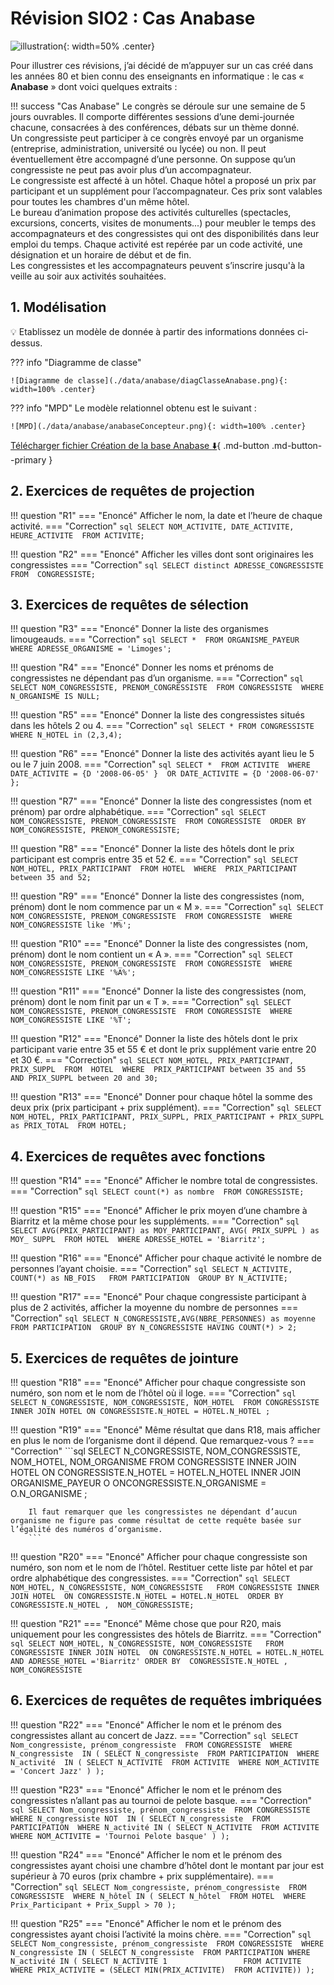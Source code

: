 # Révision SIO2 : Cas Anabase

![illustration](./data/anabase/illustration.png){: width=50% .center}

Pour illustrer ces révisions, j’ai décidé de m’appuyer sur un cas créé dans les années 80 et bien connu des enseignants en informatique : le cas « **Anabase** » dont voici quelques extraits :

!!! success "Cas Anabase"
    Le congrès se déroule sur une semaine de 5 jours ouvrables. Il comporte différentes sessions d’une demi-journée chacune, consacrées à des conférences, débats sur un thème donné.<br />
    Un congressiste peut participer à ce congrès envoyé par un organisme (entreprise, administration, université ou lycée) ou non.
    Il peut éventuellement être accompagné d’une personne. On suppose qu’un congressiste ne peut pas avoir plus d’un accompagnateur.<br />
    Le congressiste est affecté à un hôtel. Chaque hôtel a proposé un prix par participant et un supplément pour l’accompagnateur. Ces prix sont valables pour toutes les chambres d'un même hôtel.<br />
    Le bureau d’animation propose des activités culturelles (spectacles, excursions, concerts, visites de monuments...) pour meubler le temps des accompagnateurs et des congressistes qui ont des disponibilités dans leur emploi du temps. Chaque activité est repérée par un code activité, une désignation et un horaire de début et de fin.<br />
    Les congressistes et les accompagnateurs peuvent s’inscrire jusqu'à la veille au soir aux activités souhaitées.<br />

## 1. Modélisation
:bulb: Etablissez un modèle de donnée à partir des informations données ci-dessus.

??? info "Diagramme de classe"

    ![Diagramme de classe](./data/anabase/diagClasseAnabase.png){: width=100% .center}

??? info "MPD"
    Le modèle relationnel obtenu est le suivant :

    ![MPD](./data/anabase/anabaseConcepteur.png){: width=100% .center}

[Télécharger fichier Création de la base Anabase :arrow_down:](./data/anabase/anabase_mysql.sql){ .md-button .md-button--primary }

## 2. Exercices de requêtes de projection

!!! question "R1"
    === "Enoncé"
        Afficher le nom, la date et l’heure de chaque activité.
    === "Correction"
        ```sql
        SELECT NOM_ACTIVITE, DATE_ACTIVITE, HEURE_ACTIVITE 
        FROM ACTIVITE;
        ```

!!! question "R2"
    === "Enoncé"
        Afficher les villes dont sont originaires les congressistes 
    === "Correction"
        ```sql
        SELECT distinct ADRESSE_CONGRESSISTE  
        FROM  CONGRESSISTE;
        ```

## 3. Exercices de requêtes de sélection

!!! question "R3"
    === "Enoncé"
        Donner la liste des organismes limougeauds.
    === "Correction"
        ```sql
        SELECT * 
        FROM ORGANISME_PAYEUR 
        WHERE ADRESSE_ORGANISME = 'Limoges';
        ```

!!! question "R4"
    === "Enoncé"
        Donner les noms et prénoms de congressistes ne dépendant pas d’un organisme.
    === "Correction"
        ```sql
        SELECT NOM_CONGRESSISTE, PRENOM_CONGRESSISTE 
        FROM CONGRESSISTE 
        WHERE N_ORGANISME IS NULL;
        ```

!!! question "R5"
    === "Enoncé"
        Donner la liste des congressistes situés dans les hôtels 2 ou 4.
    === "Correction"
        ```sql
        SELECT * FROM CONGRESSISTE WHERE N_HOTEL in (2,3,4);
        ```

!!! question "R6"
    === "Enoncé"
        Donner la liste des activités ayant lieu le 5 ou le 7 juin 2008.
    === "Correction"
        ```sql
        SELECT * 
        FROM ACTIVITE 
        WHERE DATE_ACTIVITE = {D '2008-06-05' } 
            OR DATE_ACTIVITE = {D '2008-06-07' };
        ```

!!! question "R7"
    === "Enoncé"
        Donner la liste des congressistes (nom et prénom) par ordre alphabétique.
    === "Correction"
        ```sql
        SELECT NOM_CONGRESSISTE, PRENOM_CONGRESSISTE 
        FROM CONGRESSISTE 
        ORDER BY NOM_CONGRESSISTE, PRENOM_CONGRESSISTE;
        ```

!!! question "R8"
    === "Enoncé"
        Donner la liste des hôtels dont le prix participant est compris entre 35 et 52 €.
    === "Correction"
        ```sql
        SELECT NOM_HOTEL, PRIX_PARTICIPANT 
        FROM HOTEL 
        WHERE  PRIX_PARTICIPANT between 35 and 52;
        ```

!!! question "R9"
    === "Enoncé"
        Donner la liste des congressistes (nom, prénom) dont le nom commence par un « M ».
    === "Correction"
        ```sql
        SELECT NOM_CONGRESSISTE, PRENOM_CONGRESSISTE 
        FROM CONGRESSISTE 
        WHERE  NOM_CONGRESSISTE like 'M%';
        ```

!!! question "R10"
    === "Enoncé"
        Donner la liste des congressistes (nom, prénom) dont le nom contient un « A ».
    === "Correction"
        ```sql
        SELECT NOM_CONGRESSISTE, PRENOM_CONGRESSISTE 
        FROM CONGRESSISTE 
        WHERE NOM_CONGRESSISTE LIKE '%A%';
        ```

!!! question "R11"
    === "Enoncé"
        Donner la liste des congressistes (nom, prénom) dont le nom finit par un « T ».
    === "Correction"
        ```sql
        SELECT NOM_CONGRESSISTE, PRENOM_CONGRESSISTE 
        FROM CONGRESSISTE 
        WHERE NOM_CONGRESSISTE LIKE '%T';
        ```

!!! question "R12"
    === "Enoncé"
        Donner la liste des hôtels dont le prix participant varie entre 35 et 55 € et dont le prix supplément varie entre 20 et 30 €.
    === "Correction"
        ```sql
        SELECT NOM_HOTEL, PRIX_PARTICIPANT, PRIX_SUPPL 
        FROM  HOTEL 
        WHERE  PRIX_PARTICIPANT between 35 and 55 
            AND PRIX_SUPPL between 20 and 30;
        ```

!!! question "R13"
    === "Enoncé"
        Donner pour chaque hôtel  la somme des deux prix (prix participant + prix supplément).
    === "Correction"
        ```sql
        SELECT NOM_HOTEL, PRIX_PARTICIPANT, PRIX_SUPPL, PRIX_PARTICIPANT + PRIX_SUPPL as PRIX_TOTAL 
        FROM HOTEL;
        ```

## 4. Exercices de requêtes avec fonctions

!!! question "R14"
    === "Enoncé"
        Afficher le nombre total de congressistes.
    === "Correction"
        ```sql
        SELECT count(*) as nombre 
        FROM CONGRESSISTE;
        ```

!!! question "R15"
    === "Enoncé"
        Afficher le prix moyen d’une chambre à Biarritz et la même chose pour les suppléments.
    === "Correction"
        ```sql
        SELECT AVG(PRIX_PARTICIPANT) as MOY_PARTICIPANT, AVG( PRIX_SUPPL ) as MOY_ SUPPL 
        FROM HOTEL 
        WHERE ADRESSE_HOTEL = 'Biarritz';
        ```

!!! question "R16"
    === "Enoncé"
        Afficher pour chaque activité le nombre de personnes l’ayant choisie.
    === "Correction"
        ```sql
        SELECT N_ACTIVITE, COUNT(*) as NB_FOIS  
        FROM PARTICIPATION 
        GROUP BY N_ACTIVITE;
        ```

!!! question "R17"
    === "Enoncé"
        Pour chaque congressiste participant à plus de 2 activités, afficher la moyenne du nombre de personnes
    === "Correction"
        ```sql
        SELECT N_CONGRESSISTE,AVG(NBRE_PERSONNES) as moyenne 
        FROM PARTICIPATION 
        GROUP BY N_CONGRESSISTE
        HAVING COUNT(*) > 2;
        ```


## 5. Exercices de requêtes de jointure

!!! question "R18"
    === "Enoncé"
        Afficher pour chaque congressiste son numéro, son nom et le nom de l’hôtel où il loge.
    === "Correction"
        ```sql
        SELECT N_CONGRESSISTE, NOM_CONGRESSISTE, NOM_HOTEL 
        FROM CONGRESSISTE INNER JOIN HOTEL
        ON CONGRESSISTE.N_HOTEL = HOTEL.N_HOTEL ;
        ```

!!! question "R19"
    === "Enoncé"
        Même résultat que dans R18, mais afficher en plus le nom de l’organisme dont il dépend. Que remarquez-vous ?
    === "Correction"
        ```sql
        SELECT N_CONGRESSISTE, NOM_CONGRESSISTE, NOM_HOTEL, NOM_ORGANISME 
        FROM CONGRESSISTE INNER JOIN HOTEL
        ON CONGRESSISTE.N_HOTEL = HOTEL.N_HOTEL 
        INNER JOIN  ORGANISME_PAYEUR O 
        ONCONGRESSISTE.N_ORGANISME = O.N_ORGANISME ;
        
        Il faut remarquer que les congressistes ne dépendant d’aucun organisme ne figure pas comme résultat de cette requête basée sur l’égalité des numéros d’organisme.
        ```

!!! question "R20"
    === "Enoncé"
        Afficher pour chaque congressiste son numéro, son nom et le nom de l’hôtel. Restituer cette liste par hôtel et par ordre alphabétique des congressistes.
    === "Correction"
        ```sql
        SELECT NOM_HOTEL, N_CONGRESSISTE, NOM_CONGRESSISTE  
        FROM CONGRESSISTE INNER JOIN HOTEL 
        ON CONGRESSISTE.N_HOTEL = HOTEL.N_HOTEL 
        ORDER BY  CONGRESSISTE.N_HOTEL ,  NOM_CONGRESSISTE;
        ```

!!! question "R21"
    === "Enoncé"
        Même chose que pour R20, mais uniquement pour les congressistes des hôtels de Biarritz.
    === "Correction"
        ```sql
        SELECT NOM_HOTEL, N_CONGRESSISTE, NOM_CONGRESSISTE  
        FROM CONGRESSISTE INNER JOIN HOTEL 
        ON CONGRESSISTE.N_HOTEL = HOTEL.N_HOTEL 
        AND ADRESSE_HOTEL ='Biarritz'
        ORDER BY  CONGRESSISTE.N_HOTEL ,  NOM_CONGRESSISTE
        ```
## 6. Exercices de requêtes de requêtes imbriquées

!!! question "R22"
    === "Enoncé"
        Afficher le nom et le prénom des congressistes allant au concert de Jazz.
    === "Correction"
        ```sql
        SELECT Nom_congressiste, prénom_congressiste 
        FROM CONGRESSISTE 
        WHERE N_congressiste 
            IN ( SELECT N_congressiste 
                FROM PARTICIPATION 
                WHERE N_activité 
                IN ( SELECT N_ACTIVITE 
                    FROM ACTIVITE 
                    WHERE NOM_ACTIVITE = 'Concert Jazz' ) );
        ```

!!! question "R23"
    === "Enoncé"
        Afficher le nom et le prénom des congressistes n’allant pas au tournoi de pelote basque.
    === "Correction"
        ```sql
        SELECT Nom_congressiste, prénom_congressiste 
        FROM CONGRESSISTE 
        WHERE N_congressiste NOT  IN ( SELECT N_congressiste 
                                    FROM PARTICIPATION 
                                    WHERE N_activité IN ( SELECT N_ACTIVITE 
                                                        FROM ACTIVITE 
                                                        WHERE NOM_ACTIVITE = 'Tournoi Pelote basque' ) );
        ```

!!! question "R24"
    === "Enoncé"
        Afficher le nom et le prénom des congressistes ayant choisi une chambre d’hôtel dont le montant par jour est supérieur à 70 euros (prix chambre + prix supplémentaire).
    === "Correction"
        ```sql
        SELECT Nom_congressiste, prénom_congressiste 
        FROM CONGRESSISTE 
        WHERE N_hôtel IN ( SELECT N_hôtel 
                            FROM HOTEL 
                            WHERE Prix_Participant + Prix_Suppl > 70 );
        ```

!!! question "R25"
    === "Enoncé"
        Afficher le nom et le prénom des congressistes ayant choisi l’activité la moins chère.
    === "Correction"
        ```sql
        SELECT Nom_congressiste, prénom_congressiste 
        FROM CONGRESSISTE 
        WHERE N_congressiste IN ( SELECT N_congressiste 
                                FROM PARTICIPATION WHERE N_activité IN ( SELECT N_ACTIVITE 1                
                                                                        FROM ACTIVITE 
                                                                        WHERE PRIX_ACTIVITE = (SELECT MIN(PRIX_ACTIVITE) 
                                                                                                FROM ACTIVITE)) );
        ```